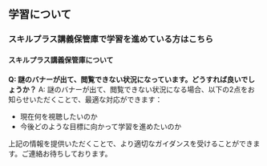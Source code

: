 ## 学習について
### スキルプラス講義保管庫で学習を進めている方はこちら
#### スキルプラス講義保管庫について

**Q: 謎のバナーが出て、閲覧できない状況になっています。どうすれば良いでしょうか？**
A: 謎のバナーが出て、閲覧できない状況になる場合、以下の2点をお知らせいただくことで、最適な対応ができます：
- 現在何を視聴したいのか
- 今後どのような目標に向かって学習を進めたいのか

上記の情報を提供いただくことで、より適切なガイダンスを受けることができます。ご連絡お待ちしております。
